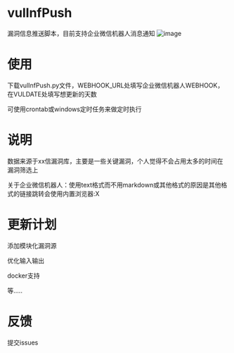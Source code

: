 # vulInfPush
漏洞信息推送脚本，目前支持企业微信机器人消息通知
![image](https://user-images.githubusercontent.com/125625659/219575569-1cb882aa-6658-4543-bc75-458ce4085f93.png)

# 使用
下载vulInfPush.py文件，WEBHOOK_URL处填写企业微信机器人WEBHOOK，在VULDATE处填写想更新的天数

可使用crontab或windows定时任务来做定时执行

# 说明
数据来源于xx信漏洞库，主要是一些关键漏洞，个人觉得不会占用太多的时间在漏洞筛选上

关于企业微信机器人：使用text格式而不用markdown或其他格式的原因是其他格式的链接跳转会使用内置浏览器:X


# 更新计划
添加模块化漏洞源

优化输入输出

docker支持

等.....


# 反馈
提交issues

